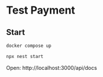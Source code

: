 # Test Payment

## Start

```bash
docker compose up

npx nest start
```

Open: http://localhost:3000/api/docs
